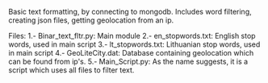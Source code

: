 
Basic text formatting, by connecting to mongodb. Includes word filtering, creating json files, getting geolocation from an ip.

Files:
1.- Binar_text_fltr.py: Main module
2.- en_stopwords.txt: English stop words, used in main script
3.- lt_stopwords.txt: Lithuanian stop words, used in main script
4.- GeoLiteCity.dat: Database containing geolocation which can be found from ip's.
5.- Main_Script.py: As the name suggests, it is a script which uses all files to filter text.